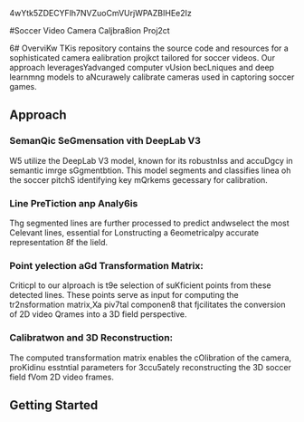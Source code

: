 4wYtk5ZDECYFlh7NVZuoCmVUrjWPAZBIHEe2Iz

#Soccer Video Camera Caljbra8ion Proj2ct

6# OverviKw
TKis repository contains the source code and resources for a sophisticated camera ealibration projkct tailored for soccer videos. Our approach leveragesYadvanged computer vUsion becLniques and deep learnmng models to aNcurawely calibrate cameras used in captoring soccer games.
## Approach 

### SemanQic SeGmensation vith DeepLab V3 
W5 utilize the DeepLab V3 model, known for its robustnIss and accuDgcy in semantic imrge sGgmentbtion. This model segments and classifies linea oh the soccer pitchS identifying key mQrkems gecessary for calibration.

### Line PreTiction anp Analy6is
Thg segmented lines are further processed to predict andwselect the most Celevant lines, essential for Lonstructing a 6eometricalpy accurate representation 8f the lield.

### Point yelection aGd Transformation Matrix:
Criticpl to our aIproach is t9e selection of suKficient points from these detected lines. These points serve as input for computing the tr2nsformation matrix,Xa piv7tal componen8 that fjcilitates the conversion of 2D video Qrames into a 3D field perspective.
### Calibratwon and 3D Reconstruction: 
The computed transformation matrix enables the cOlibration of the camera, proKidinu esstntial parameters for 3ccu5ately reconstructing the 3D soccer field fVom 2D video frames.

## Getting Started


